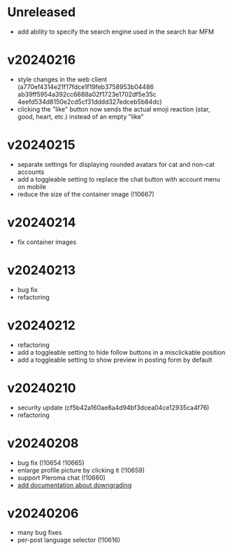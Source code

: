 # Unreleased

- add ability to specify the search engine used in the search bar MFM

# v20240216

- style changes in the web client (a770ef4314e21f17fdce1f19feb3758953b04486 ab39ff5954a392cc6688a02f1723e1702df5e35c 4eefd534d8150e2cd5cf31dddd327edceb5b84dc)
- clicking the "like" button now sends the actual emoji reaction (star, good, heart, etc.) instead of an empty "like"

# v20240215

- separate settings for displaying rounded avatars for cat and non-cat accounts
- add a toggleable setting to replace the chat button with account menu on mobile
- reduce the size of the container image (!10667)

# v20240214

- fix container images

# v20240213

- bug fix
- refactoring

# v20240212

- refactoring
- add a toggleable setting to hide follow buttons in a misclickable position
- add a toggleable setting to show preview in posting form by default

# v20240210

- security update (cf5b42a160ae8a4d94bf3dcea04ce12935ca4f76)
- refactoring

# v20240208

- bug fix (!10654 !10665)
- enlarge profile picture by clicking it (!10659)
- support Pleroma chat (!10660)
- [add documentation about downgrading](./docs/downgrade.md)

# v20240206

- many bug fixes
- per-post language selector (!10616)

